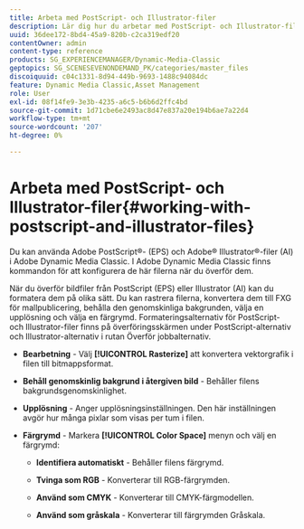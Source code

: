 ```yaml
---
title: Arbeta med PostScript- och Illustrator-filer
description: Lär dig hur du arbetar med PostScript- och Illustrator-filer.
uuid: 36dee172-8bd4-45a9-820b-c2ca319edf20
contentOwner: admin
content-type: reference
products: SG_EXPERIENCEMANAGER/Dynamic-Media-Classic
geptopics: SG_SCENESEVENONDEMAND_PK/categories/master_files
discoiquuid: c04c1331-8d94-449b-9693-1488c94084dc
feature: Dynamic Media Classic,Asset Management
role: User
exl-id: 08f14fe9-3e3b-4235-a6c5-b6b6d2ffc4bd
source-git-commit: 1d71cbe6e2493ac8d47e837a20e194b6ae7a22d4
workflow-type: tm+mt
source-wordcount: '207'
ht-degree: 0%

---
```


# Arbeta med PostScript- och Illustrator-filer{#working-with-postscript-and-illustrator-files}

Du kan använda Adobe PostScript®- (EPS) och Adobe® Illustrator®-filer (AI) i Adobe Dynamic Media Classic. I Adobe Dynamic Media Classic finns kommandon för att konfigurera de här filerna när du överför dem.

När du överför bildfiler från PostScript (EPS) eller Illustrator (AI) kan du formatera dem på olika sätt. Du kan rastrera filerna, konvertera dem till FXG för mallpublicering, behålla den genomskinliga bakgrunden, välja en upplösning och välja en färgrymd. Formateringsalternativ för PostScript- och Illustrator-filer finns på överföringsskärmen under PostScript-alternativ och Illustrator-alternativ i rutan Överför jobbalternativ.

* **Bearbetning**  - Välj  **[!UICONTROL Rasterize]** att konvertera vektorgrafik i filen till bitmappsformat.

* **Behåll genomskinlig bakgrund i återgiven bild**  - Behåller filens bakgrundsgenomskinlighet.

* **Upplösning**  - Anger upplösningsinställningen. Den här inställningen avgör hur många pixlar som visas per tum i filen.

* **Färgrymd** - Markera  **[!UICONTROL Color Space]** menyn och välj en färgrymd:

   * **Identifiera automatiskt**  - Behåller filens färgrymd.

   * **Tvinga som RGB**  - Konverterar till RGB-färgrymden.

   * **Använd som CMYK**  - Konverterar till CMYK-färgmodellen.

   * **Använd som gråskala**  - Konverterar till färgrymden Gråskala.
